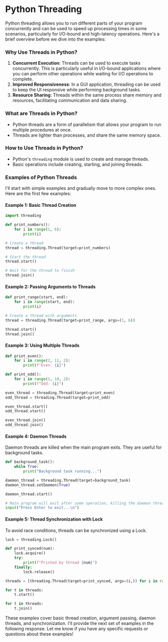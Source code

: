 # Python Threading

Python threading allows you to run different parts of your program concurrently and can be used to speed up processing times in some scenarios, particularly for I/O-bound and high-latency operations. Here's a brief overview before we dive into the examples:

### Why Use Threads in Python?
1. **Concurrent Execution**: Threads can be used to execute tasks concurrently. This is particularly useful in I/O-bound applications where you can perform other operations while waiting for I/O operations to complete.
2. **Improved Responsiveness**: In a GUI application, threading can be used to keep the UI responsive while performing background tasks.
3. **Resource Sharing**: Threads within the same process share memory and resources, facilitating communication and data sharing.

### What are Threads in Python?
- Python threads are a form of parallelism that allows your program to run multiple procedures at once.
- Threads are lighter than processes, and share the same memory space.

### How to Use Threads in Python?
- Python's `threading` module is used to create and manage threads.
- Basic operations include creating, starting, and joining threads.

### Examples of Python Threads
I'll start with simple examples and gradually move to more complex ones. Here are the first few examples:

#### Example 1: Basic Thread Creation
```python
import threading

def print_numbers():
    for i in range(1, 6):
        print(i)

# Create a thread
thread = threading.Thread(target=print_numbers)

# Start the thread
thread.start()

# Wait for the thread to finish
thread.join()
```

#### Example 2: Passing Arguments to Threads
```python
def print_range(start, end):
    for i in range(start, end):
        print(i)

# Create a thread with arguments
thread = threading.Thread(target=print_range, args=(1, 6))

thread.start()
thread.join()
```

#### Example 3: Using Multiple Threads
```python
def print_even():
    for i in range(2, 11, 2):
        print(f"Even: {i}")

def print_odd():
    for i in range(1, 10, 2):
        print(f"Odd: {i}")

even_thread = threading.Thread(target=print_even)
odd_thread = threading.Thread(target=print_odd)

even_thread.start()
odd_thread.start()

even_thread.join()
odd_thread.join()
```

#### Example 4: Daemon Threads
Daemon threads are killed when the main program exits. They are useful for background tasks.

```python
def background_task():
    while True:
        print("Background task running...")

daemon_thread = threading.Thread(target=background_task)
daemon_thread.setDaemon(True)

daemon_thread.start()

# Main program will exit after some operation, killing the daemon thread
input("Press Enter to exit...\n")
```

#### Example 5: Thread Synchronization with Lock
To avoid race conditions, threads can be synchronized using a Lock.

```python
lock = threading.Lock()

def print_synced(num):
    lock.acquire()
    try:
        print(f"Printed by thread {num}")
    finally:
        lock.release()

threads = [threading.Thread(target=print_synced, args=(i,)) for i in range(5)]

for t in threads:
    t.start()

for t in threads:
    t.join()
```

These examples cover basic thread creation, argument passing, daemon threads, and synchronization. I'll provide the next set of examples in the following response. Let me know if you have any specific requests or questions about these examples!
